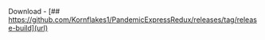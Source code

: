 Download - 
[## https://github.com/Kornflakes1/PandemicExpressRedux/releases/tag/release-build](url)
